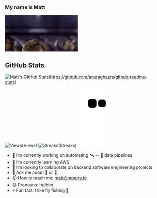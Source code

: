### My name is Matt
<!--
gif from Tenor, I do not own the gif.
-->
![obi](hello-there-hi-there.gif)

## GitHub Stats

![Matt's GitHub Stats](https://github-readme-stats.vercel.app/api?username=mattp0&theme=dark)(https://github.com/anuraghazra/github-readme-stats)

![Views](https://komarev.com/ghpvc/?username=mattp0)(Views)
![Streaks](http://github-readme-streak-stats.herokuapp.com?user=mattp0&theme=gotham&)(Streaks)
![Snake Graph!](https://raw.githubusercontent.com/mattp0/mattp0/output/snake-anime.svg)

- 🔭 I’m currently working on automating :artificial_satellite: -- :satellite: data pipelines
- 🌱 I’m currently learning AWS
- 👯 I’m looking to collaborate on backend software engineering projects
- 💬 Ask me about 🤖 or 🔐
- 📫 How to reach me: matt@mperry.io
- 😄 Pronouns: he/him
- ⚡ Fun fact: I like fly fishing 🎣
